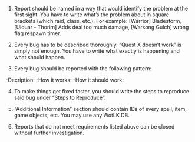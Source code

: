 1. Report should be named in a way that would identify the problem at the first sight.
You have to write what’s the problem about in square brackets (which raid, class, etc.).
For example: [Warrior] Bladestorm, [Ulduar - Thorim] Adds deal too much damage, [Warsong Gulch] wrong flag respawn timer.

2. Every bug has to be described thoroughly. “Quest X doesn’t work” is simply not enough. You have to write what exactly is happening and what should happen.

3. Every bug should be reported with the following pattern:

-Decription:
-How it works:
-How it should work:

4. To make things get fixed faster, you should write the steps to reproduce said bug under “Steps to Reproduce”.

5. “Additional Information” section should contain IDs of every spell, item, game objects, etc. You may use any WotLK DB.

6. Reports that do not meet requirements listed above can be closed without further investigation.
